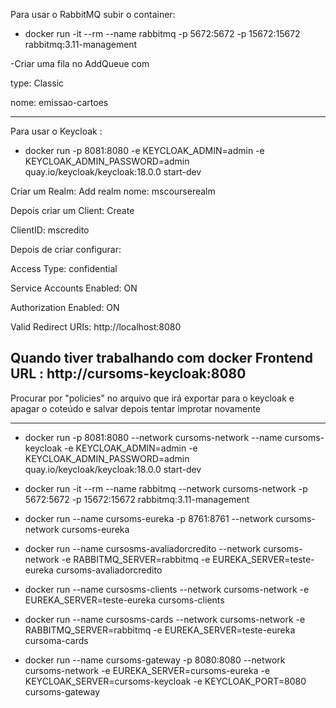 Para usar o RabbitMQ subir o container:
- docker run -it --rm --name rabbitmq -p 5672:5672 -p 15672:15672 rabbitmq:3.11-management

-Criar uma fila no AddQueue com 

type: Classic

nome: emissao-cartoes



---

Para usar o Keycloak :
- docker run -p 8081:8080 -e KEYCLOAK_ADMIN=admin -e KEYCLOAK_ADMIN_PASSWORD=admin quay.io/keycloak/keycloak:18.0.0 start-dev

Criar um Realm: Add realm
nome: mscourserealm

Depois criar um Client: Create

ClientID: mscredito

Depois de criar configurar:

Access Type: confidential

Service Accounts Enabled: ON

Authorization Enabled: ON

Valid Redirect URIs: http://localhost:8080

Quando tiver trabalhando com docker
Frontend URL : http://cursoms-keycloak:8080
---

Procurar por "policies" no arquivo que irá exportar para o keycloak e apagar o coteúdo e salvar depois tentar improtar novamente

---

- docker run -p 8081:8080 --network cursoms-network --name cursoms-keycloak -e KEYCLOAK_ADMIN=admin -e KEYCLOAK_ADMIN_PASSWORD=admin quay.io/keycloak/keycloak:18.0.0 start-dev

-  docker run -it --rm --name rabbitmq --network cursoms-network -p 5672:5672 -p 15672:15672 rabbitmq:3.11-management

-  docker run --name cursoms-eureka -p 8761:8761 --network cursoms-network cursoms-eureka

- docker run --name cursosms-avaliadorcredito --network cursoms-network -e RABBITMQ_SERVER=rabbitmq -e EUREKA_SERVER=teste-eureka  cursoms-avaliadorcredito

- docker run --name cursosms-clients --network cursoms-network -e EUREKA_SERVER=teste-eureka  cursoms-clients                                              

- docker run --name cursosms-cards --network cursoms-network -e RABBITMQ_SERVER=rabbitmq -e EUREKA_SERVER=teste-eureka  cursoma-cards

- docker run --name cursoms-gateway -p 8080:8080 --network cursoms-network -e EUREKA_SERVER=cursoms-eureka -e KEYCLOAK_SERVER=cursoms-keycloak -e KEYCLOAK_PORT=8080  cursoms-gateway 